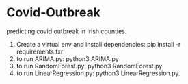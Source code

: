 # Covid-Outbreak
predicting covid outbreak in Irish counties.

1. Create a virtual env and install dependencies: pip install -r requirements.txr
2. to run ARIMA.py: python3 ARIMA.py 
3. to run RandomForest.py: python3 RandomForest.py 
4. to run LinearRegression.py: python3 LinearRegression.py.
